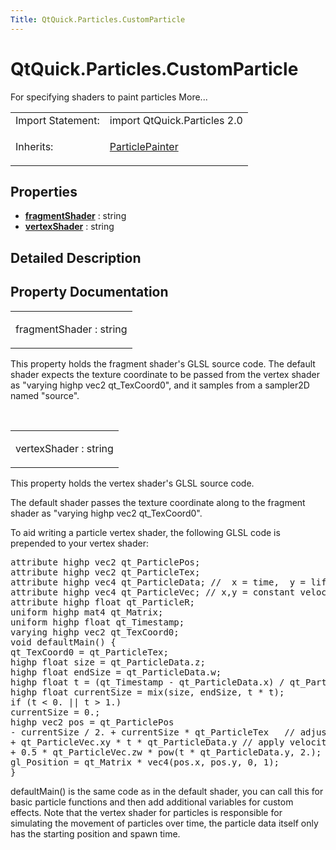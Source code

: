 ```yaml
---
Title: QtQuick.Particles.CustomParticle
---
```


# QtQuick.Particles.CustomParticle

<span class="subtitle"></span>
<!-- $$$CustomParticle-brief -->
<p>For specifying shaders to paint particles More...</p>
<!-- @@@CustomParticle -->
<table class="alignedsummary">
<tr><td class="memItemLeft rightAlign topAlign"> Import Statement:</td><td class="memItemRight bottomAlign"> import QtQuick.Particles 2.0</td></tr><tr><td class="memItemLeft rightAlign topAlign"> Inherits:</td><td class="memItemRight bottomAlign"> <p><a href="QtQuick.Particles.ParticlePainter.md">ParticlePainter</a></p>
</td></tr></table><ul>
</ul>
<h2 id="properties">Properties</h2>
<ul>
<li class="fn"><b><b><a href="#fragmentShader-prop">fragmentShader</a></b></b> : string</li>
<li class="fn"><b><b><a href="#vertexShader-prop">vertexShader</a></b></b> : string</li>
</ul>
<!-- $$$CustomParticle-description -->
<h2 id="details">Detailed Description</h2>
</p>
<!-- @@@CustomParticle -->
<h2>Property Documentation</h2>
<!-- $$$fragmentShader -->
<table class="qmlname"><tr valign="top" id="fragmentShader-prop"><td class="tblQmlPropNode"><p><span class="name">fragmentShader</span> : <span class="type">string</span></p></td></tr></table><p>This property holds the fragment shader's GLSL source code. The default shader expects the texture coordinate to be passed from the vertex shader as &quot;varying highp vec2 qt_TexCoord0&quot;, and it samples from a sampler2D named &quot;source&quot;.</p>
<!-- @@@fragmentShader -->
<br/>
<!-- $$$vertexShader -->
<table class="qmlname"><tr valign="top" id="vertexShader-prop"><td class="tblQmlPropNode"><p><span class="name">vertexShader</span> : <span class="type">string</span></p></td></tr></table><p>This property holds the vertex shader's GLSL source code.</p>
<p>The default shader passes the texture coordinate along to the fragment shader as &quot;varying highp vec2 qt_TexCoord0&quot;.</p>
<p>To aid writing a particle vertex shader, the following GLSL code is prepended to your vertex shader:</p>
<pre class="cpp">attribute highp vec2 qt_ParticlePos;
attribute highp vec2 qt_ParticleTex;
attribute highp vec4 qt_ParticleData; <span class="comment">//  x = time,  y = lifeSpan, z = size,  w = endSize</span>
attribute highp vec4 qt_ParticleVec; <span class="comment">// x,y = constant velocity,  z,w = acceleration</span>
attribute highp <span class="type">float</span> qt_ParticleR;
uniform highp mat4 qt_Matrix;
uniform highp <span class="type">float</span> qt_Timestamp;
varying highp vec2 qt_TexCoord0;
<span class="type">void</span> defaultMain() {
qt_TexCoord0 <span class="operator">=</span> qt_ParticleTex;
highp <span class="type">float</span> size <span class="operator">=</span> qt_ParticleData<span class="operator">.</span>z;
highp <span class="type">float</span> endSize <span class="operator">=</span> qt_ParticleData<span class="operator">.</span>w;
highp <span class="type">float</span> t <span class="operator">=</span> (qt_Timestamp <span class="operator">-</span> qt_ParticleData<span class="operator">.</span>x) <span class="operator">/</span> qt_ParticleData<span class="operator">.</span>y;
highp <span class="type">float</span> currentSize <span class="operator">=</span> mix(size<span class="operator">,</span> endSize<span class="operator">,</span> t <span class="operator">*</span> t);
<span class="keyword">if</span> (t <span class="operator">&lt;</span> <span class="number">0.</span> <span class="operator">|</span><span class="operator">|</span> t <span class="operator">&gt;</span> <span class="number">1.</span>)
currentSize <span class="operator">=</span> <span class="number">0.</span>;
highp vec2 pos <span class="operator">=</span> qt_ParticlePos
<span class="operator">-</span> currentSize <span class="operator">/</span> <span class="number">2.</span> <span class="operator">+</span> currentSize <span class="operator">*</span> qt_ParticleTex   <span class="comment">// adjust size</span>
<span class="operator">+</span> qt_ParticleVec<span class="operator">.</span>xy <span class="operator">*</span> t <span class="operator">*</span> qt_ParticleData<span class="operator">.</span>y <span class="comment">// apply velocity vector..</span>
<span class="operator">+</span> <span class="number">0.5</span> <span class="operator">*</span> qt_ParticleVec<span class="operator">.</span>zw <span class="operator">*</span> pow(t <span class="operator">*</span> qt_ParticleData<span class="operator">.</span>y<span class="operator">,</span> <span class="number">2.</span>);
gl_Position <span class="operator">=</span> qt_Matrix <span class="operator">*</span> vec4(pos<span class="operator">.</span>x<span class="operator">,</span> pos<span class="operator">.</span>y<span class="operator">,</span> <span class="number">0</span><span class="operator">,</span> <span class="number">1</span>);
}</pre>
<p>defaultMain() is the same code as in the default shader, you can call this for basic particle functions and then add additional variables for custom effects. Note that the vertex shader for particles is responsible for simulating the movement of particles over time, the particle data itself only has the starting position and spawn time.</p>
<!-- @@@vertexShader -->
<br/>
